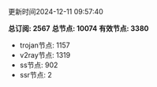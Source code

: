 更新时间2024-12-11 09:57:40

**总订阅: 2567**
**总节点: 10074**
**有效节点: 3380**
- trojan节点: 1157
- v2ray节点: 1319
- ss节点: 902
- ssr节点: 2
